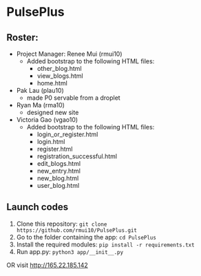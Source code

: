 # PulsePlus

## Roster:
* Project Manager: Renee Mui (rmui10)
  - Added bootstrap to the following HTML files:
    - other_blog.html
    - view_blogs.html
    - home.html
* Pak Lau (plau10)
  - made P0 servable from a droplet
* Ryan Ma (rma10)
  - designed new site
* Victoria Gao (vgao10)
  - Added bootstrap to the following HTML files:
    - login_or_register.html
    - login.html
    - register.html
    - registration_successful.html
    - edit_blogs.html
    - new_entry.html
    - new_blog.html
    - user_blog.html

## Launch codes
1. Clone this repository:
`git clone https://github.com/rmui10/PulsePlus.git`
2. Go to the folder containing the app:
`cd PulsePlus`
3. Install the required modules:
`pip install -r requirements.txt`
4. Run app.py:
`python3 app/__init__.py`

OR visit http://165.22.185.142
